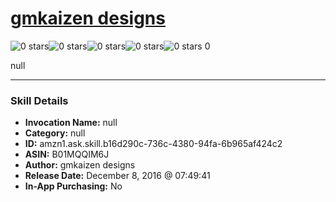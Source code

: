 # [gmkaizen designs](http://alexa.amazon.com/#skills/amzn1.ask.skill.b16d290c-736c-4380-94fa-6b965af424c2)
![0 stars](../../images/ic_star_border_black_18dp_1x.png)![0 stars](../../images/ic_star_border_black_18dp_1x.png)![0 stars](../../images/ic_star_border_black_18dp_1x.png)![0 stars](../../images/ic_star_border_black_18dp_1x.png)![0 stars](../../images/ic_star_border_black_18dp_1x.png) 0

null

***

### Skill Details

* **Invocation Name:** null
* **Category:** null
* **ID:** amzn1.ask.skill.b16d290c-736c-4380-94fa-6b965af424c2
* **ASIN:** B01MQQIM6J
* **Author:** gmkaizen designs
* **Release Date:** December 8, 2016 @ 07:49:41
* **In-App Purchasing:** No
